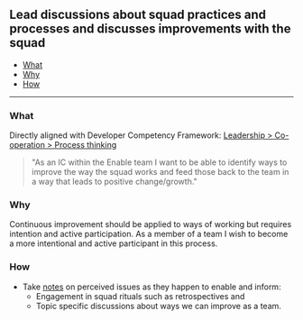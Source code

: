 ## Lead discussions about squad practices and processes and discusses improvements with the squad

<!--toc:start-->
  - [What](#what)
  - [Why](#why)
  - [How](#how)
<!--toc:end-->

----

### What

Directly aligned with Developer Competency Framework: [Leadership > Co-operation > Process thinking](https://docs.google.com/spreadsheets/d/1pMblIV0WGZZc8M6QzqUfnteK5qFGlCpjRUIlf0ArWb8/edit#gid=75453062&range=D74:D75)

> "As an IC within the Enable team I want to be able to identify ways to improve the way the squad works and feed those back to the team in a way that leads to positive change/growth."

### Why

Continuous improvement should be applied to ways of working but requires intention and active participation. As a member of a team I wish to become a more intentional and active participant in this process.

### How

  - Take [notes](notes.md) on perceived issues as they happen to enable and inform:
    - Engagement in squad rituals such as retrospectives and
    - Topic specific discussions about ways we can improve as a team.

